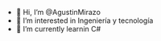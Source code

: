 - 👋 Hi, I’m @AgustinMirazo
- 👀 I’m interested in  Ingeniería y  tecnología 
- 🌱 I’m currently learnin     C#      
 
<!---
AgustinMirazo/AgustinMirazo is a ✨ special ✨ repository because its `README.md` (this file) appears on your GitHub profile.
You can click the Preview link to take a look at your changes.
---
